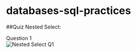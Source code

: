 # databases-sql-practices

##Quiz Nested Select:


Question 1  
![Nested Select Q1](.databases-sql-practices/sqlzoo/data/nested_select_quiz_1.JPG)
